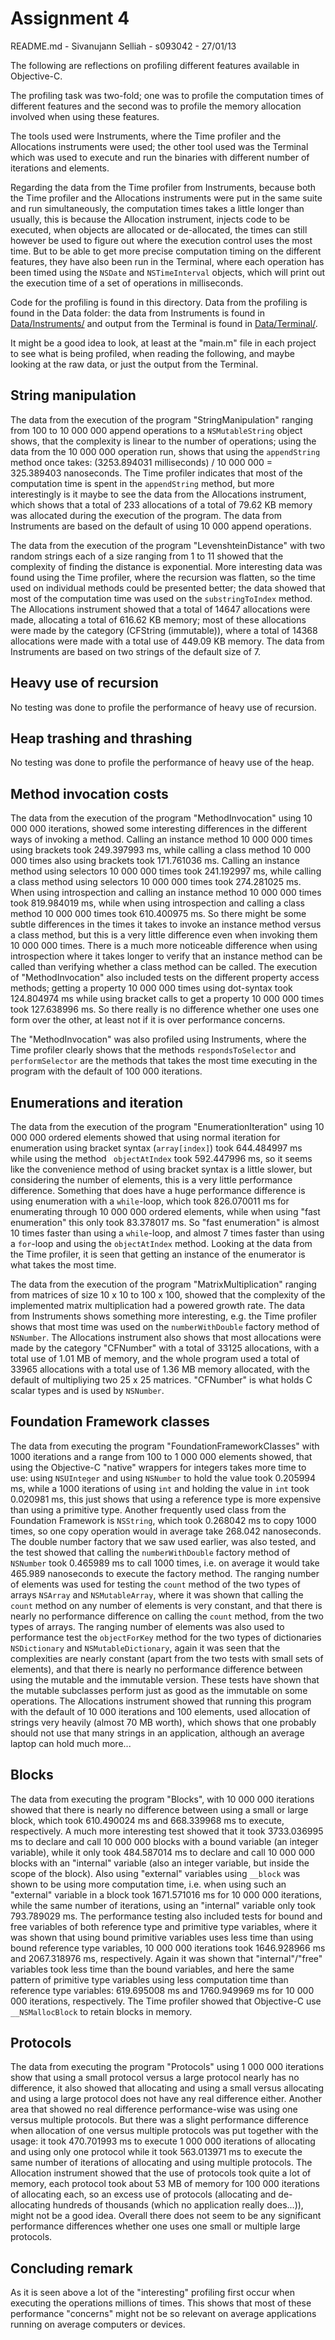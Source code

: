Assignment 4
============
README.md - Sivanujann Selliah - s093042 - 27/01/13

The following are reflections on profiling different features available in Objective-C.

The profiling task was two-fold; one was to profile the computation times of different features and the second was to profile the memory allocation involved when using these features.

The tools used were Instruments, where the Time profiler and the Allocations instruments were used; the other tool used was the Terminal which was used to execute and run the binaries with different number of iterations and elements.

Regarding the data from the Time profiler from Instruments, because both the Time profiler and the Allocations instruments were put in the same suite and run simultaneously, the computation times takes a little longer than usually, this is because the Allocation instrument, injects code to be executed, when objects are allocated or de-allocated, the times can still however be used to figure out where the execution control uses the most time. But to be able to get more precise computation timing on the different features, they have also been run in the Terminal, where each operation has been timed using the `NSDate` and `NSTimeInterval` objects, which will print out the execution time of a set of operations in milliseconds.

Code for the profiling is found in this directory. Data from the profiling is found in the Data folder: the data from Instruments is found in [Data/Instruments/](Data/Instruments/ "Link to Data/Instruments/") and output from the Terminal is found in [Data/Terminal/](Data/Terminal/ "Link to Data/Terminal/").

It might be a good idea to look, at least at the "main.m" file in each project to see what is being profiled, when reading the following, and maybe looking at the raw data, or just the output from the Terminal.

String manipulation
-------------------
The data from the execution of the program "StringManipulation" ranging from 100 to 10 000 000 append operations to a `NSMutableString` object shows, that the complexity is linear to the number of operations; using the data from the 10 000 000 operation run, shows that using the `appendString` method once takes: (3253.894031 milliseconds) / 10 000 000 = 325.389403 nanoseconds. The Time profiler indicates that most of the computation time is spent in the `appendString` method, but more interestingly is it maybe to see the data from the Allocations instrument, which shows that a total of 233 allocations of a total of 79.62 KB memory was allocated during the execution of the program. The data from Instruments are based on the default of using 10 000 append operations.

The data from the execution of the program "LevenshteinDistance" with two random strings each of a size ranging from 1 to 11 showed that the complexity of finding the distance is exponential. More interesting data was found using the Time profiler, where the recursion was flatten, so the time used on individual methods could be presented better; the data showed that most of the computation time was used on the `substringToIndex` method. The Allocations instrument showed that a total of 14647 allocations were made, allocating a total of 616.62 KB memory; most of these allocations were made by the category (CFString (immutable)), where a total of 14368 allocations were made with a total use of 449.09 KB memory. The data from Instruments are based on two strings of the default size of 7.

Heavy use of recursion
----------------------
No testing was done to profile the performance of heavy use of recursion.

Heap trashing and thrashing
---------------------------
No testing was done to profile the performance of heavy use of the heap.

Method invocation costs
-----------------------
The data from the execution of the program "MethodInvocation" using 10 000 000 iterations, showed some interesting differences in the different ways of invoking a method. Calling an instance method 10 000 000  times using brackets took 249.397993 ms, while calling a class method 10 000 000 times  also using brackets took 171.761036 ms. Calling an instance method using selectors 10 000 000 times took 241.192997 ms, while calling a class method using selectors 10 000 000 times took 274.281025 ms. When using introspection and calling an instance method 10 000 000 times took 819.984019 ms, while when using introspection and calling a class method 10 000 000 times took 610.400975 ms.  So there might be some subtle differences in the times it takes to invoke an instance method versus a class method, but this is a very little difference even when invoking them 10 000 000 times. There is a much more noticeable difference when using introspection where it takes longer to verify that an instance method can be called than verifying whether a class method can be called. The execution of "MethodInvocation" also included tests on the different property access methods; getting a property 10 000 000 times using dot-syntax took 124.804974 ms while using bracket calls to get a property 10 000 000 times  took 127.638996 ms. So there really is no difference whether one uses one form over the other, at least not if it is over performance concerns.

The "MethodInvocation" was also profiled using Instruments, where the Time profiler clearly shows that the methods `respondsToSelector` and `performSelector` are the methods that takes the most time executing in the program with the default of 100 000 iterations.

Enumerations and iteration
--------------------------
The data from the execution of the program "EnumerationIteration" using 10 000 000 ordered elements showed that using normal iteration for enumeration using bracket syntax (`array[index]`) took 644.484997 ms while using the method ` objectAtIndex` took 592.447996 ms, so it seems like the convenience method of using bracket syntax is a little slower, but considering the number of elements, this is a very little performance difference. Something that does have a huge performance difference is using enumeration with a `while`-loop, which took 826.070011 ms for enumerating through 10 000 000 ordered elements, while when using "fast enumeration" this only took 83.378017 ms. So "fast enumeration" is almost 10 times faster than using a `while`-loop, and almost 7 times faster than using a `for`-loop and using the `objectAtIndex` method. Looking at the data from the Time profiler, it is seen that getting an instance of the enumerator is what takes the most time.

The data from the execution of the program "MatrixMultiplication" ranging from matrices of size 10 x 10 to 100 x 100, showed that the complexity of the implemented matrix multiplication had a powered growth rate. The data from Instruments shows something more interesting, e.g. the Time profiler shows that most time was used on the `numberWithDouble` factory method of `NSNumber`. The Allocations instrument also shows that most allocations were made by the category "CFNumber" with a total of 33125 allocations, with a total use of 1.01 MB of memory, and the whole program used a total of 33965 allocations with a total use of 1.36 MB memory allocated, with the default of multipliying two 25 x 25 matrices. "CFNumber" is what holds C scalar types and is used by `NSNumber`.

Foundation Framework classes
----------------------------
The data from executing the program "FoundationFrameworkClasses" with 1000 iterations and a range from 100 to 1 000 000 elements showed, that using the Objective-C "native" wrappers for integers takes more time to use: using `NSUInteger` and using `NSNumber` to hold the value took 0.205994 ms, while a 1000 iterations of using `int` and holding the value in `int` took 0.020981 ms, this just shows that using a reference type is more expensive than using a primitive type. Another frequently used class from the Foundation Framework is `NSString`, which took 0.268042 ms to copy 1000 times, so one copy operation would in average take 268.042 nanoseconds. The double number factory that we saw used earlier, was also tested, and the test showed that calling the `numberWithDouble` factory method of `NSNumber` took 0.465989 ms to call 1000 times, i.e. on average it would take 465.989 nanoseconds to execute the factory method. The ranging number of elements was used for testing the `count` method of the two types of arrays `NSArray` and `NSMutableArray`, where it was shown that calling the `count` method on any number of elements is very constant, and that there is nearly no performance difference on calling the `count` method, from the two types of arrays. The ranging number of elements was also used to performance test the `objectForKey` method for the two types of dictionaries `NSDictionary` and `NSMutableDictionary`, again it was seen that the complexities are nearly constant (apart from the two tests with small sets of elements), and that there is nearly no performance difference between using the mutable and the immutable version. These tests have shown that the mutable subclasses perform just as good as the immutable on some operations. The Allocations instrument showed that running this program with the default of 10 000 iterations and 100 elements, used allocation of strings very heavily (almost 70 MB worth), which shows that one probably should not use that many strings in an application, although an average laptop can hold much more...

Blocks
------
The data from executing the program "Blocks", with 10 000 000 iterations showed that there is nearly no difference between using a small or large block, which took 610.490024 ms and 668.339968 ms to execute, respectively.  A much more interesting test showed that it took 3733.036995 ms to declare and call 10 000 000 blocks with a bound variable (an integer variable), while it only took 484.587014 ms to declare and call 10 000 000 blocks with an "internal" variable (also an integer variable, but inside the scope of the block). Also using "external" variables using `__block` was shown to be using more computation time, i.e. when using such an "external" variable in a block took 1671.571016 ms for  10 000 000 iterations, while the same number of iterations, using an "internal" variable only took 793.789029 ms. The performance testing also included tests for bound and free variables of both reference type and primitive type variables, where it was shown that using bound primitive variables uses less time than using bound reference type variables, 10 000 000 iterations took 1646.928966 ms and 2067.318976 ms, respectively. Again it was shown that "internal"/"free" variables took less time than the bound variables, and here the same pattern of primitive type variables using less computation time than reference type variables: 619.695008 ms and 1760.949969 ms for 10 000 000 iterations, respectively. The Time profiler showed that Objective-C use `__NSMallocBlock` to retain blocks in memory.

Protocols
---------
The data from executing the program "Protocols" using 1 000 000 iterations show that using a small protocol versus a large protocol nearly has no difference, it also showed that allocating and using a small versus allocating and using a large protocol does not have any real difference either. Another area that showed no real difference performance-wise was using one versus multiple protocols. But there was a slight performance difference when allocation of one versus multiple protocols was put together with the usage: it took 470.701993 ms to execute 1 000 000 iterations of allocating and using only one protocol while it took 563.013971 ms to execute the same number of iterations of allocating and using multiple protocols. The Allocation instrument showed that the use of protocols took quite a lot of memory, each protocol took about 53 MB of memory for 100 000 iterations of allocating each, so an excess use of protocols (allocating and de-allocating hundreds of thousands (which no application really does...)), might not be a good idea. Overall there does not seem to be any significant performance differences whether one uses one small or multiple large protocols.

Concluding remark
-----------------
As it is seen above a lot of the "interesting" profiling first occur when executing the operations millions of times. This shows that most of these performance "concerns" might not be so relevant on average applications running on average computers or devices.
